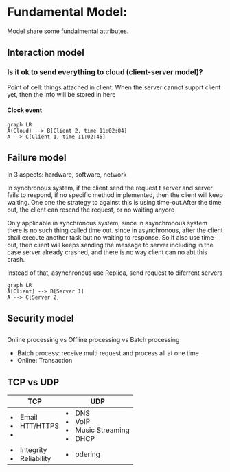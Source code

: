 # Fundamental Model:

Model share some fundalmental attributes.


## Interaction model

### Is it ok to send everything to cloud (client-server model)?

Point of cell: things attached in client. When the server cannot supprt client yet, then the info will be stored in here

#### Clock event
```mermaid
graph LR
A(Cloud) --> B[Client 2, time 11:02:04]
A --> C[Client 1, time 11:02:45]
```

## Failure model

In 3 aspects: hardware, software, network

In synchronous system, if the client send the request t server and server fails to respond, if no specific method implemented, then the client will keep waiting. One one the strategy to against this is using time-out.After the time out, the client can resend the request, or no waiting anyore

Only applicable in synchronous system, since in asynchronous system there is no such thing called time out. since in asynchronous, after the client shall execute another task but no waiting to response. So if also use time-out, then client will keeps sending the message to server including in the case server already crashed, and there is no way client can no abt this crash.

Instead of that, asynchronous use Replica, send request to diferrent servers
```mermaid
graph LR
A[Client] --> B[Server 1]
A --> C[Server 2]
```


## Security model

## 

Online processing vs Offline processing vs Batch processing
* Batch process: receive multi request and process all at one time
* Online: Transaction

## TCP vs UDP
| TCP | UDP |
|-----|-----|
| <li>Email<li>HTT/HTTPS<li> | <li>DNS<li>VoIP<li>Music Streaming<li>DHCP|
| <li>Integrity<li>Reliability | <li> odering|
